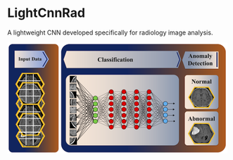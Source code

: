 # LightCnnRad
A lightweight CNN developed specifically for radiology image analysis.


<img src="https://github.com/PKhosravi-CityTech/LightCnnRad/blob/main/Images/LightCnnRad.png" width="500" />

